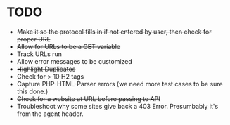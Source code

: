 TODO
====

* ~~Make it so the protocol fills in if not entered by user, then check for proper URL~~
* ~~Allow for URLs to be a GET variable~~
* Track URLs run
* Allow error messages to be customized
* ~~Highlight Duplicates~~
* ~~Check for > 10 H2 tags~~
* Capture PHP-HTML-Parser errors (we need more test cases to be sure this done.)
* ~~Check for a website at URL before passing to API~~
* Troubleshoot why some sites give back a 403 Error. Presumbably it's from the agent header.